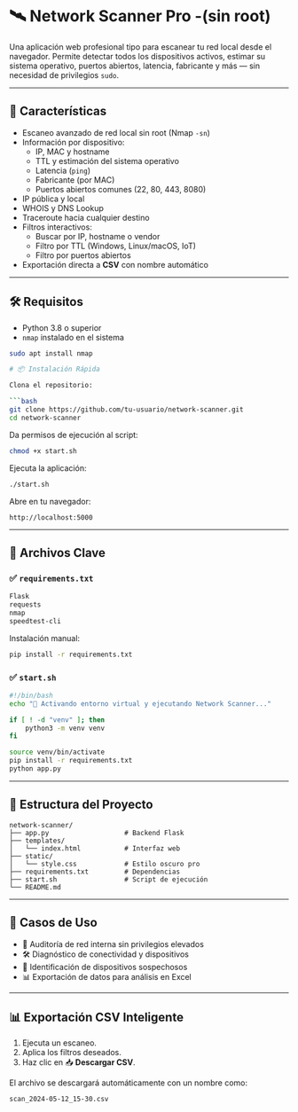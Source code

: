 # 🛰️ Network Scanner Pro -(sin root)

Una aplicación web profesional tipo  para escanear tu red local desde el navegador. Permite detectar todos los dispositivos activos, estimar su sistema operativo, puertos abiertos, latencia, fabricante y más — sin necesidad de privilegios `sudo`.

---

## 🚀 Características

- Escaneo avanzado de red local sin root (Nmap `-sn`)
- Información por dispositivo:
  - IP, MAC y hostname
  - TTL y estimación del sistema operativo
  - Latencia (`ping`)
  - Fabricante (por MAC)
  - Puertos abiertos comunes (22, 80, 443, 8080)
- IP pública y local
- WHOIS y DNS Lookup
- Traceroute hacia cualquier destino
- Filtros interactivos:
  - Buscar por IP, hostname o vendor
  - Filtro por TTL (Windows, Linux/macOS, IoT)
  - Filtro por puertos abiertos
- Exportación directa a **CSV** con nombre automático

---

## 🛠️ Requisitos

- Python 3.8 o superior
- `nmap` instalado en el sistema

```bash
sudo apt install nmap

# 📦 Instalación Rápida

Clona el repositorio:

```bash
git clone https://github.com/tu-usuario/network-scanner.git
cd network-scanner
```

Da permisos de ejecución al script:

```bash
chmod +x start.sh
```

Ejecuta la aplicación:

```bash
./start.sh
```

Abre en tu navegador:

```
http://localhost:5000
```

---

## 📄 Archivos Clave

### ✅ `requirements.txt`

```txt
Flask
requests
nmap
speedtest-cli
```

Instalación manual:

```bash
pip install -r requirements.txt
```

### ✅ `start.sh`

```bash
#!/bin/bash
echo "🚀 Activando entorno virtual y ejecutando Network Scanner..."

if [ ! -d "venv" ]; then
    python3 -m venv venv
fi

source venv/bin/activate
pip install -r requirements.txt
python app.py
```

---

## 📂 Estructura del Proyecto

```
network-scanner/
├── app.py                   # Backend Flask
├── templates/
│   └── index.html           # Interfaz web
├── static/
│   └── style.css            # Estilo oscuro pro
├── requirements.txt         # Dependencias
├── start.sh                 # Script de ejecución
└── README.md
```

---

## 🧪 Casos de Uso

- 🔐 Auditoría de red interna sin privilegios elevados  
- 🛠️ Diagnóstico de conectividad y dispositivos  
- 📡 Identificación de dispositivos sospechosos  
- 📊 Exportación de datos para análisis en Excel  

---

## 📊 Exportación CSV Inteligente

1. Ejecuta un escaneo.
2. Aplica los filtros deseados.
3. Haz clic en 📥 **Descargar CSV**.

El archivo se descargará automáticamente con un nombre como:

```
scan_2024-05-12_15-30.csv
```

